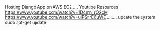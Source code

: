 Hosting Django App on AWS EC2
.... Youtube Resources
https://www.youtube.com/watch?v=1D4mn_rO2cM
https://www.youtube.com/watch?v=uiPSnrE6uWE
........
update the system
sudo apt-get update
